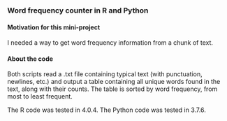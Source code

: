### Word frequency counter in R and Python

#### Motivation for this mini-project
 
I needed a way to get word frequency information from a chunk of text.
 
#### About the code

Both scripts read a .txt file containing typical text (with punctuation, newlines, etc.) and output a table containing all unique words found in the text, along with their counts. The table is sorted by word frequency, from most to least frequent. 

The R code was tested in 4.0.4. The Python code was tested in 3.7.6.
